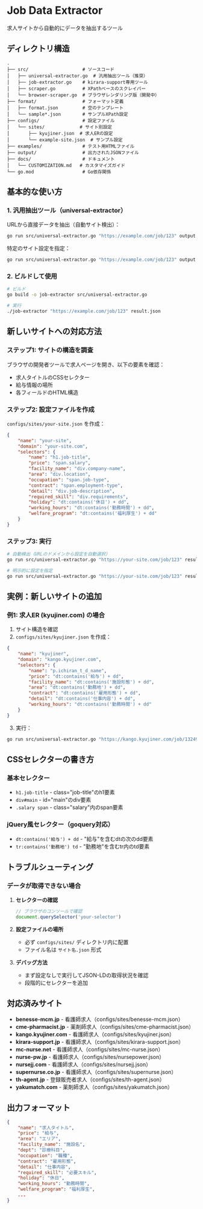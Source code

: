 # Job Data Extractor

求人サイトから自動的にデータを抽出するツール

## ディレクトリ構造

```
.
├── src/                    # ソースコード
│   ├── universal-extractor.go  # 汎用抽出ツール（推奨）
│   ├── job-extractor.go    # kirara-support専用ツール
│   ├── scraper.go          # XPathベースのスクレイパー
│   └── browser-scraper.go  # ブラウザレンダリング版（開発中）
├── format/                 # フォーマット定義
│   ├── format.json         # 空のテンプレート
│   └── sample*.json        # サンプルXPath設定
├── configs/                # 設定ファイル
│   └── sites/             # サイト別設定
│       ├── kyujiner.json  # 求人ERの設定
│       └── example-site.json  # サンプル設定
├── examples/               # テスト用HTMLファイル
├── output/                 # 出力されたJSONファイル
├── docs/                   # ドキュメント
│   └── CUSTOMIZATION.md   # カスタマイズガイド
└── go.mod                  # Go依存関係
```

## 基本的な使い方

### 1. 汎用抽出ツール（universal-extractor）

URLから直接データを抽出（自動サイト検出）：
```bash
go run src/universal-extractor.go "https://example.com/job/123" output.json
```

特定のサイト設定を指定：
```bash
go run src/universal-extractor.go "https://example.com/job/123" output.json custom-site
```

### 2. ビルドして使用

```bash
# ビルド
go build -o job-extractor src/universal-extractor.go

# 実行
./job-extractor "https://example.com/job/123" result.json
```

## 新しいサイトへの対応方法

### ステップ1: サイトの構造を調査

ブラウザの開発者ツールで求人ページを開き、以下の要素を確認：
- 求人タイトルのCSSセレクター
- 給与情報の場所
- 各フィールドのHTML構造

### ステップ2: 設定ファイルを作成

`configs/sites/your-site.json` を作成：

```json
{
    "name": "your-site",
    "domain": "your-site.com",
    "selectors": {
        "name": "h1.job-title",
        "price": "span.salary",
        "facility_name": "div.company-name",
        "area": "div.location",
        "occupation": "span.job-type",
        "contract": "span.employment-type",
        "detail": "div.job-description",
        "required_skill": "div.requirements",
        "holiday": "dt:contains('休日') + dd",
        "working_hours": "dt:contains('勤務時間') + dd",
        "welfare_program": "dt:contains('福利厚生') + dd"
    }
}
```

### ステップ3: 実行

```bash
# 自動検出（URLのドメインから設定を自動選択）
go run src/universal-extractor.go "https://your-site.com/job/123" result.json

# 明示的に設定を指定
go run src/universal-extractor.go "https://your-site.com/job/123" result.json your-site
```

## 実例：新しいサイトの追加

### 例1: 求人ER (kyujiner.com) の場合

1. サイト構造を確認
2. `configs/sites/kyujiner.json` を作成：

```json
{
    "name": "kyujiner",
    "domain": "kango.kyujiner.com",
    "selectors": {
        "name": "p.ichiran_t_d_name",
        "price": "dt:contains('給与') + dd",
        "facility_name": "dt:contains('施設形態') + dd",
        "area": "dt:contains('勤務地') + dd",
        "contract": "dt:contains('雇用形態') + dd",
        "detail": "dt:contains('仕事内容') + dd",
        "working_hours": "dt:contains('勤務時間') + dd"
    }
}
```

3. 実行：
```bash
go run src/universal-extractor.go "https://kango.kyujiner.com/job/13249" result.json
```

## CSSセレクターの書き方

### 基本セレクター
- `h1.job-title` - class="job-title"のh1要素
- `div#main` - id="main"のdiv要素
- `.salary span` - class="salary"内のspan要素

### jQuery風セレクター（goquery対応）
- `dt:contains('給与') + dd` - "給与"を含むdtの次のdd要素
- `tr:contains('勤務地') td` - "勤務地"を含むtr内のtd要素

## トラブルシューティング

### データが取得できない場合

1. **セレクターの確認**
   ```javascript
   // ブラウザのコンソールで確認
   document.querySelector('your-selector')
   ```

2. **設定ファイルの場所**
   - 必ず `configs/sites/` ディレクトリ内に配置
   - ファイル名は `サイト名.json` 形式

3. **デバッグ方法**
   - まず設定なしで実行してJSON-LDの取得状況を確認
   - 段階的にセレクターを追加

## 対応済みサイト

- **benesse-mcm.jp** - 看護師求人（configs/sites/benesse-mcm.json）
- **cme-pharmacist.jp** - 薬剤師求人（configs/sites/cme-pharmacist.json）
- **kango.kyujiner.com** - 看護師求人（configs/sites/kyujiner.json）
- **kirara-support.jp** - 看護師求人（configs/sites/kirara-support.json）
- **mc-nurse.net** - 看護師求人（configs/sites/mc-nurse.json）
- **nurse-pw.jp** - 看護師求人（configs/sites/nursepower.json）
- **nursejj.com** - 看護師求人（configs/sites/nursejj.json）
- **supernurse.co.jp** - 看護師求人（configs/sites/supernurse.json）
- **th-agent.jp** - 登録販売者求人（configs/sites/th-agent.json）
- **yakumatch.com** - 薬剤師求人（configs/sites/yakumatch.json）

## 出力フォーマット

```json
{
    "name": "求人タイトル",
    "price": "給与",
    "area": "エリア",
    "facility_name": "施設名",
    "dept": "診療科目",
    "occupation": "職種",
    "contract": "雇用形態",
    "detail": "仕事内容",
    "required_skill": "必要スキル",
    "holiday": "休日",
    "working_hours": "勤務時間",
    "welfare_program": "福利厚生",
    ...
}
```
